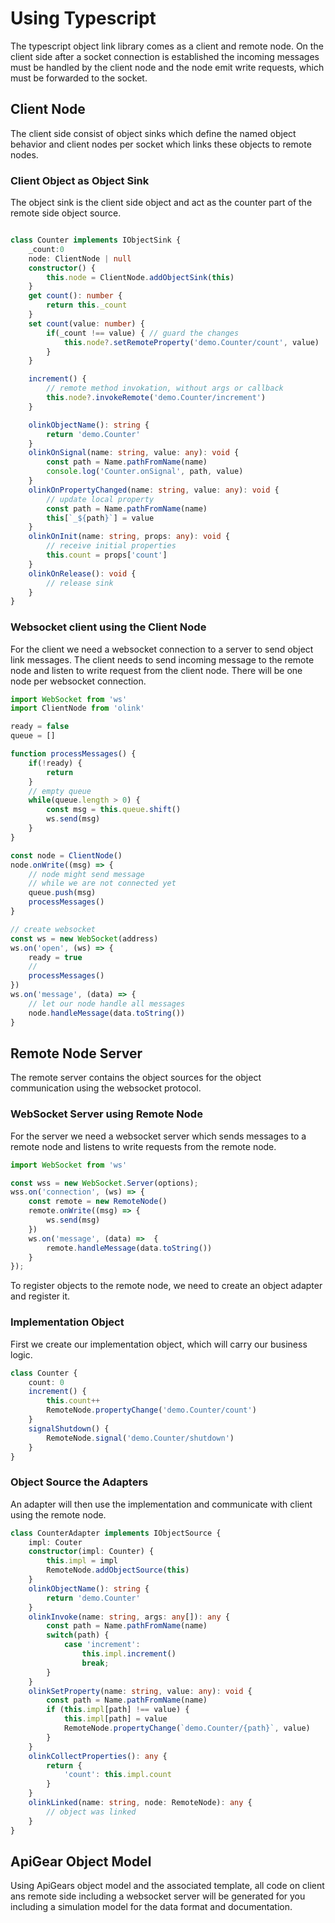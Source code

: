 # Using Typescript

The typescript object link library comes as a client and remote node. On the client side after a socket connection is established the incoming messages must be handled by the client node and the node emit write requests, which must be forwarded to the socket.


## Client Node

The client side consist of object sinks which define the named object behavior and client nodes per socket which links these objects to remote nodes.


### Client Object as Object Sink

The object sink is the client side object and act as the counter part of the remote side object source.

```ts

class Counter implements IObjectSink {
	_count:0
	node: ClientNode | null    
	constructor() {
		this.node = ClientNode.addObjectSink(this)
	}
    get count(): number {
        return this._count
    }
    set count(value: number) {
    	if(_count !== value) { // guard the changes
        	this.node?.setRemoteProperty('demo.Counter/count', value)
        }
    }

   	increment() {
   		// remote method invokation, without args or callback
		this.node?.invokeRemote('demo.Counter/increment')
	}

	olinkObjectName(): string {
        return 'demo.Counter'
    }
    olinkOnSignal(name: string, value: any): void {
        const path = Name.pathFromName(name)
        console.log('Counter.onSignal', path, value)
    }
    olinkOnPropertyChanged(name: string, value: any): void {
    	// update local property
        const path = Name.pathFromName(name)
        this[`_${path}`] = value
    }
    olinkOnInit(name: string, props: any): void {
    	// receive initial properties
        this.count = props['count']
    }
    olinkOnRelease(): void {
    	// release sink
    }    
}

```


### Websocket client using the Client Node

For the client we need a websocket connection to a server to send object link messages. The client needs to send incoming message to the remote node and listen to write request from the client node. There will be one node per websocket connection.

```ts
import WebSocket from 'ws'
import ClientNode from 'olink'

ready = false
queue = []

function processMessages() {
	if(!ready) {
		return
	}
	// empty queue
	while(queue.length > 0) {
		const msg = this.queue.shift()
		ws.send(msg)
	}
}

const node = ClientNode()
node.onWrite((msg) => {
	// node might send message 
	// while we are not connected yet
	queue.push(msg)
	processMessages()
}

// create websocket
const ws = new WebSocket(address)
ws.on('open', (ws) => {
	ready = true
	//
	processMessages()
})
ws.on('message', (data) => {
	// let our node handle all messages
	node.handleMessage(data.toString())
}
```


## Remote Node Server

The remote server contains the object sources for the object communication using the websocket protocol.

### WebSocket Server using Remote Node

For the server we need a websocket server which sends messages to a remote node and listens to write requests from the remote node.

```ts
import WebSocket from 'ws'

const wss = new WebSocket.Server(options);
wss.on('connection', (ws) => {
	const remote = new RemoteNode()
	remote.onWrite((msg) => {
		ws.send(msg)
	})
	ws.on('message', (data) =>  {
		remote.handleMessage(data.toString())
	}
});
```

To register objects to the remote node, we need to create an object adapter and register it.

### Implementation Object

First we create our implementation object, which will carry our business logic.

```ts
class Counter {
	count: 0
	increment() {
		this.count++
		RemoteNode.propertyChange('demo.Counter/count')
	}
	signalShutdown() {
		RemoteNode.signal('demo.Counter/shutdown')	
	}
}

```


### Object Source the Adapters

An adapter will then use the implementation and communicate with client using the remote node.


```ts
class CounterAdapter implements IObjectSource {
	impl: Couter 
	constructor(impl: Counter) {
		this.impl = impl
		RemoteNode.addObjectSource(this)
	}
    olinkObjectName(): string {
        return 'demo.Counter'
    }
    olinkInvoke(name: string, args: any[]): any {
        const path = Name.pathFromName(name)
        switch(path) {
        	case 'increment':
        		this.impl.increment()
        		break;
        }
    }
    olinkSetProperty(name: string, value: any): void {
    	const path = Name.pathFromName(name)
    	if (this.impl[path] !== value) {
    		this.impl[path] = value
    		RemoteNode.propertyChange(`demo.Counter/{path}`, value)
    	}
    }
    olinkCollectProperties(): any {
    	return {
    		'count': this.impl.count
    	}
    }
    olinkLinked(name: string, node: RemoteNode): any {
    	// object was linked
    }
}

```


## ApiGear Object Model

Using ApiGears object model and the associated template, all code on client ans remote side including a websocket server will be generated for you including a simulation model for the data format and documentation.

